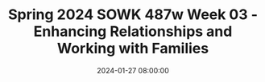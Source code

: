---
layout: single_presentation
name: spring-2024-sowk-487w-week-03-enhancing-relationships-and-working-with-families.md
title: "Spring 2024 SOWK 487w Week 03 - Enhancing Relationships and Working with Families"
date:  2024-01-27 08:00:00
presentation_id: 1YU3My
permalink: /1YU3My/
redirect_from:
  - /presentations/1YU3My/spring-2024-sowk-487w-week-03-enhancing-relationships-and-working-with-families
slides: 
  - slide_name: deck-12096-large-0.jpeg
    slide_text: >
      <p>ENHANCING RELATIONSHIPS &amp; WORKING WITH FAMILIES SPRING 2024 SOWK 487W WEEK 03 JACOB CAMPBELL, PH.D. LICSW AT HERITAGE UNIVERSITY</p>
      
  - slide_name: deck-12096-large-1.jpeg
    slide_text: >
      <p>WEEK 03 AGENDA CONTINUING TO LEARN ABOUT FAMILIES
      Review family system framework Discuss family engagement Practice with starting services Implementing irst/second order strategies
      f
      SPRING 2024 SOWK 487 WITH JACOB CAMPBELL, PH.D. LICSW AT HERITAGE UNIVERSITY</p>
      
  - slide_name: deck-12096-large-2.jpeg
    slide_text: >
      <p>SOCIAL WORK CLUB IN THE TRI-CITIES
      SPRING 2024 SOWK 487 WITH JACOB CAMPBELL, PH.D. LICSW AT HERITAGE UNIVERSITY</p>
      
  - slide_name: deck-12096-large-3.jpeg
    slide_text: >
      <p>ASSESSMENT DIMENSIONS CASE SITUATIONS
      Each group has two situations. Don’t jump ahead. Start with just the irst situation
      • First Situation: Talk with your group about what type of information you would want to request or what questions you would ask
      • Second Situation: Choose group members to act out the di erent family roles ff
      SPRING 2024 SOWK 487 WITH JACOB CAMPBELL, PH.D. LICSW AT HERITAGE UNIVERSITY f
      􀅵
      FAMILY SYSTEMS FRAMEWORK
      Homeostasis Boundaries and Boundary Maintenance Family Decision Making, Hierarchy, and Power Family Roles Communication Patterns in Families Family Life Cycle Family Rules Social Environment Family Adaptive Capacity (Stressors and Strengths)</p>
      
  - slide_name: deck-12096-large-4.jpeg
    slide_text: >
      <p>FAMILY ENGAGEMENT CONSIDERATIONS WE NEED TO MAKE AS WE ENGAGE WITH FAMILIES
      Joining Cultural perspectives on engagement Di erences in communication styles Hierarchical considerations in communication Authority of the social worker Preventing alliances Dynamics of minority status and culture in experience (Hepworth et al., 2022) ff
      SPRING 2024 SOWK 487 WITH JACOB CAMPBELL, PH.D. LICSW AT HERITAGE UNIVERSITY</p>
      
  - slide_name: deck-12096-large-5.jpeg
    slide_text: >
      <p>THE INITIAL SESSION
      As a group, irst talk though a couple of examples of what kinds of questions you might ask or what that might look like, then role play a couple of the scenarios.
      PROCESS OF ENGAGEMENT
      Establish a personal relationship with individual and group Clarify expectations and explore reservations about session Clarify roles and the nature of the helping process Clarify choices about participation in the helping process Elicit family’s perceptions of the problem Identify wants and needs of family members De ine the problem as a family problem Emphasize individual and family strengths Establish individual and family goals (Hepworth et al., 2022) f
      f
      f
      f
      SPRING 2024 SOWK 487 WITH JACOB CAMPBELL, PH.D. LICSW AT HERITAGE UNIVERSITY
      What Would You Do
      • • • • • • • • •
      In a client’s home In an emergency room in a hospital Parent-child situation in which the child is the identi ied client With a minority family where extended kin are present LGBTQ+ family Elderly minority grandmother caring for her grandchildren Parent-child con lict with teenage children Immigrant family with school-aged children, where the parents speak their native language A child or children have been placed outside of the home</p>
      
  - slide_name: deck-12096-large-6.jpeg
    slide_text: >
      <p>Something new
      SECOND ORDER STRATEGIES
      Expanding on what is already there
      attempt to foster changes to family structure itself
      FIRST ORDER STRATEGIES
      attempt to solve problems within the current family structure
      (Hepworth et al., 2022) SPRING 2024 SOWK 487 WITH JACOB CAMPBELL, PH.D. LICSW AT HERITAGE UNIVERSITY</p>
      
  - slide_name: deck-12096-large-7.jpeg
    slide_text: >
      <p>SECOND ORDER STRATEGIES
      Something new
      Expanding on what is already there
      FIRST ORDER STRATEGIES
      Problem-solving approaches Skills training Contingency contracting
      (Hepworth et al., 2022) SPRING 2024 SOWK 487 WITH JACOB CAMPBELL, PH.D. LICSW AT HERITAGE UNIVERSITY</p>
      
  - slide_name: deck-12096-large-8.jpeg
    slide_text: >
      <p>Something new
      SECOND ORDER STRATEGIES
      • Modifying misconceptions and cognitive distortions • Modifying communication patterns • Assessing positive and negative feedback • Teaching positive feedback • Modifying family rules • Modifying family alignments and hierarchy • Structural mapping • Family sculpting • Joined families (Hepworth et al., 2022)
      f
      SPRING 2024 SOWK 487 WITH JACOB CAMPBELL, PH.D. LICSW AT HERITAGE UNIVERSITY
      • One-the-spot interventions • Focus on the process rather than the content • Give feedback that is • • •
      descriptive and neutral rather than general or evaluative Balance interventions to divide responsibility Redirect hostile, blaming messages Assisting families to disengage from con lict Expanding on what is already there
      FIRST ORDER STRATEGIES</p>
      
  - slide_name: deck-12096-large-9.jpeg
    slide_text: >
      <p>􀁀
      􀀾
      􀀺􀀼
      PROBLEM SOLVING APPROACHES CONSIDERATIONS FOR ADAPTING TO FAMILIES
      Engage simultaneous with both family members
      Recognize that sometimes the focus will move to a second order strategy
      (Hepworth et al., 2022) SPRING 2024 SOWK 487 WITH JACOB CAMPBELL, PH.D. LICSW AT HERITAGE UNIVERSITY
      Take time to understand power and hierarchy
      Understand the social relationships in the process</p>
      
  - slide_name: deck-12096-large-10.jpeg
    slide_text: >
      
  - slide_name: deck-12096-large-11.jpeg
    slide_text: >
      <p>15 FAIR FIGHTING RULES SPRING 2024 SOWK 487 WITH JACOB CAMPBELL, PH.D. LICSW AT HERITAGE UNIVERSITY</p>
      
  - slide_name: deck-12096-large-12.jpeg
    slide_text: >
      <p>Validating vs. Invalidating Statements
      🙊🙈🙉 SPRING 2024 SOWK 487 WITH JACOB CAMPBELL, PH.D. LICSW AT HERITAGE UNIVERSITY</p>
      
  - slide_name: deck-12096-large-13.jpeg
    slide_text: >
      <p>⏰
      SPRING 2024 SOWK 487 WITH JACOB CAMPBELL, PH.D. LICSW AT HERITAGE UNIVERSITY
      TIME OUTS</p>
      
  - slide_name: deck-12096-large-14.jpeg
    slide_text: >
      <p>WHAT DOES YOUR FAMILY LOOK LIKE WORKING WITH PARTNERS DISCUSS THE FOLLOWING:
      Identify some examples of verbal or nonverbal metacommunication that you have used. Describe how an unspoken rule in your family governs the behavior of family members. List three societal beliefs and re lect upon how these beliefs may a ect the families that you work with.
      (Hepworth et al., 2022) ff
      f
      SPRING 2024 SOWK 487 WITH JACOB CAMPBELL, PH.D. LICSW AT HERITAGE UNIVERSITY</p>
      
presentation_description: >
  <p>In week three, we continue to learn about working with families. We move beyond assessment and understanding to how we can work with families and some skills for enhancing relationships. Students will read chapter 15 of Hepworth et al. (2022). Next, we will dive into family engagement and first- and second-order strategies for families.</p>
  <p>The agenda will be as follows:</p>
  <ul>
  <li>Review the family system framework</li>
  <li>Discuss family engagement</li>
  <li>Practice with starting services</li>
  <li>Implementing first/second order strategies</li>
  </ul>
  
downloadable_slides: deck-12096.pdf
slides_count: 15
header:
  teaser: deck-12096-thumb-0.jpeg
presentation_video:
location: "Heritage University"
tags:
  - Heritage University
  - BASW Program
  - SOWK 487w
---
